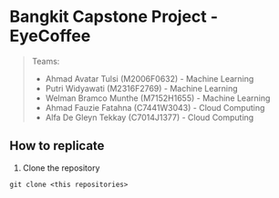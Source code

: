 # Bangkit Capstone Project - EyeCoffee
> Teams:
>   - Ahmad Avatar Tulsi (M2006F0632) - Machine Learning 
>   - Putri Widyawati (M2316F2769) - Machine Learning
>   - Welman Bramco Munthe (M7152H1655) - Machine Learning
>   - Ahmad Fauzie Fatahna (C7441W3043) - Cloud Computing
>   - Alfa De Gleyn Tekkay (C7014J1377) - Cloud Computing

## How to replicate

1. Clone the repository

```
git clone <this repositories>

```